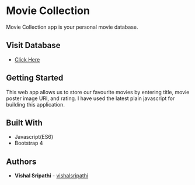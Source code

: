 # Movie Collection
 Movie Collection app is your personal movie database.
 
## Visit Database
* [Click Here](https://movie-collection.netlify.app/)

## Getting Started
 This web app allows us to store our favourite movies by entering title, movie poster image URl, and rating. I have used the latest plain javascript for building this application.

## Built With
* Javascript(ES6)
* Bootstrap 4

## Authors
* **Vishal Sripathi** - [vishalsripathi](https://github.com/vishalsripathi)
